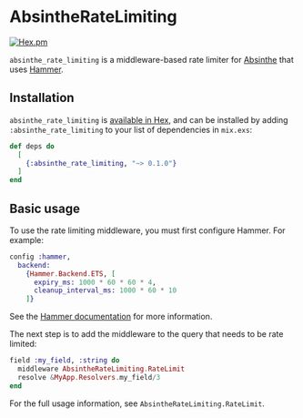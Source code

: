 # AbsintheRateLimiting

[![Hex.pm](https://img.shields.io/hexpm/v/absinthe_rate_limiting.svg)](https://hex.pm/packages/absinthe_rate_limiting)

<!-- README START -->

`absinthe_rate_limiting` is a middleware-based rate limiter for
[Absinthe](https://hexdocs.pm/absinthe/overview.html) that uses
[Hammer](https://hexdocs.pm/hammer/index.html).

## Installation

`absinthe_rate_limiting` is [available in
Hex](https://hexdocs.pm/absinthe_rate_limiting), and can be installed by adding
`:absinthe_rate_limiting` to your list of dependencies in `mix.exs`:

```elixir
def deps do
  [
    {:absinthe_rate_limiting, "~> 0.1.0"}
  ]
end
```

## Basic usage

To use the rate limiting middleware, you must first configure Hammer. For example:

```elixir
config :hammer,
  backend:
    {Hammer.Backend.ETS, [
      expiry_ms: 1000 * 60 * 60 * 4,
      cleanup_interval_ms: 1000 * 60 * 10
    ]}
```

See the [Hammer documentation](https://hexdocs.pm/hammer) for more information.

The next step is to add the middleware to the query that needs to be rate
limited:

```elixir
field :my_field, :string do
  middleware AbsintheRateLimiting.RateLimit
  resolve &MyApp.Resolvers.my_field/3
end
```

For the full usage information, see `AbsintheRateLimiting.RateLimit`.

<!-- README END -->

